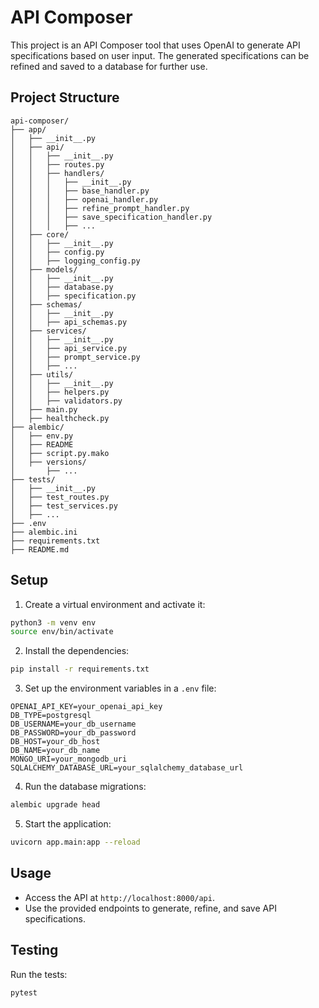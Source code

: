 # API Composer

This project is an API Composer tool that uses OpenAI to generate API specifications based on user input. The generated specifications can be refined and saved to a database for further use.

## Project Structure

```
api-composer/
├── app/
│   ├── __init__.py
│   ├── api/
│   │   ├── __init__.py
│   │   ├── routes.py
│   │   ├── handlers/
│   │   │   ├── __init__.py
│   │   │   ├── base_handler.py
│   │   │   ├── openai_handler.py
│   │   │   ├── refine_prompt_handler.py
│   │   │   ├── save_specification_handler.py
│   │   │   ├── ...
│   ├── core/
│   │   ├── __init__.py
│   │   ├── config.py
│   │   ├── logging_config.py
│   ├── models/
│   │   ├── __init__.py
│   │   ├── database.py
│   │   ├── specification.py
│   ├── schemas/
│   │   ├── __init__.py
│   │   ├── api_schemas.py
│   ├── services/
│   │   ├── __init__.py
│   │   ├── api_service.py
│   │   ├── prompt_service.py
│   │   ├── ...
│   ├── utils/
│   │   ├── __init__.py
│   │   ├── helpers.py
│   │   ├── validators.py
│   ├── main.py
│   ├── healthcheck.py
├── alembic/
│   ├── env.py
│   ├── README
│   ├── script.py.mako
│   ├── versions/
│       ├── ...
├── tests/
│   ├── __init__.py
│   ├── test_routes.py
│   ├── test_services.py
│   ├── ...
├── .env
├── alembic.ini
├── requirements.txt
├── README.md
```

## Setup

1. Create a virtual environment and activate it:

```bash
python3 -m venv env
source env/bin/activate
```

2. Install the dependencies:

```bash
pip install -r requirements.txt
```

3. Set up the environment variables in a `.env` file:

```
OPENAI_API_KEY=your_openai_api_key
DB_TYPE=postgresql
DB_USERNAME=your_db_username
DB_PASSWORD=your_db_password
DB_HOST=your_db_host
DB_NAME=your_db_name
MONGO_URI=your_mongodb_uri
SQLALCHEMY_DATABASE_URL=your_sqlalchemy_database_url
```

4. Run the database migrations:

```bash
alembic upgrade head
```

5. Start the application:

```bash
uvicorn app.main:app --reload
```

## Usage

- Access the API at `http://localhost:8000/api`.
- Use the provided endpoints to generate, refine, and save API specifications.

## Testing

Run the tests:

```bash
pytest
```
